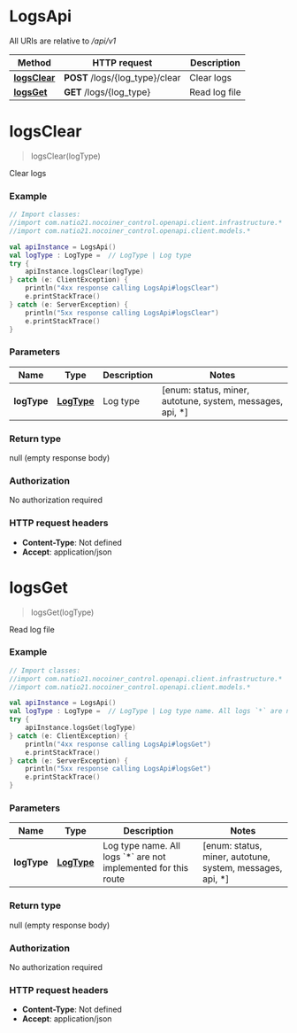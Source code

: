 # LogsApi

All URIs are relative to */api/v1*

| Method | HTTP request | Description |
| ------------- | ------------- | ------------- |
| [**logsClear**](LogsApi.md#logsClear) | **POST** /logs/{log_type}/clear | Clear logs |
| [**logsGet**](LogsApi.md#logsGet) | **GET** /logs/{log_type} | Read log file |


<a id="logsClear"></a>
# **logsClear**
> logsClear(logType)

Clear logs

### Example
```kotlin
// Import classes:
//import com.natio21.nocoiner_control.openapi.client.infrastructure.*
//import com.natio21.nocoiner_control.openapi.client.models.*

val apiInstance = LogsApi()
val logType : LogType =  // LogType | Log type
try {
    apiInstance.logsClear(logType)
} catch (e: ClientException) {
    println("4xx response calling LogsApi#logsClear")
    e.printStackTrace()
} catch (e: ServerException) {
    println("5xx response calling LogsApi#logsClear")
    e.printStackTrace()
}
```

### Parameters
| Name | Type | Description  | Notes |
| ------------- | ------------- | ------------- | ------------- |
| **logType** | [**LogType**](.md)| Log type | [enum: status, miner, autotune, system, messages, api, *] |

### Return type

null (empty response body)

### Authorization

No authorization required

### HTTP request headers

 - **Content-Type**: Not defined
 - **Accept**: application/json

<a id="logsGet"></a>
# **logsGet**
> logsGet(logType)

Read log file

### Example
```kotlin
// Import classes:
//import com.natio21.nocoiner_control.openapi.client.infrastructure.*
//import com.natio21.nocoiner_control.openapi.client.models.*

val apiInstance = LogsApi()
val logType : LogType =  // LogType | Log type name. All logs `*` are not implemented for this route
try {
    apiInstance.logsGet(logType)
} catch (e: ClientException) {
    println("4xx response calling LogsApi#logsGet")
    e.printStackTrace()
} catch (e: ServerException) {
    println("5xx response calling LogsApi#logsGet")
    e.printStackTrace()
}
```

### Parameters
| Name | Type | Description  | Notes |
| ------------- | ------------- | ------------- | ------------- |
| **logType** | [**LogType**](.md)| Log type name. All logs &#x60;*&#x60; are not implemented for this route | [enum: status, miner, autotune, system, messages, api, *] |

### Return type

null (empty response body)

### Authorization

No authorization required

### HTTP request headers

 - **Content-Type**: Not defined
 - **Accept**: application/json


